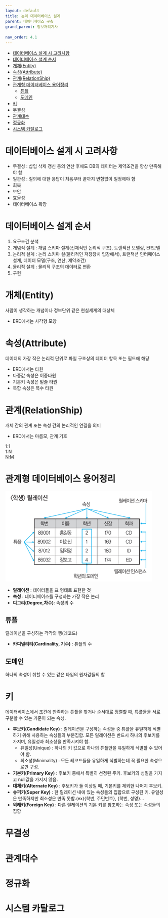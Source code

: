 ```yaml
---
layout: default
title: 논리 데이터베이스 설계
parent: 데이터베이스 구축
grand_parent: 정보처리기사

nav_order: 4.1
---
```


- [데이터베이스 설계 시 고려사항](#데이터베이스-설계-시-고려사항)
- [데이터베이스 설계 순서](#데이터베이스-설계-순서)
- [개체(Entity)](#개체entity)
- [속성(Attribute)](#속성attribute)
- [관계(RelationShip)](#관계relationship)
- [관계형 데이터베이스 용어정리](#관계형-데이터베이스-용어정리)
  - [튜플](#튜플)
  - [도메인](#도메인)
- [키](#키)
- [무결성](#무결성)
- [관계대수](#관계대수)
- [정규화](#정규화)
- [시스템 카탈로그](#시스템-카탈로그)

# 데이터베이스 설계 시 고려사항
- 무결성 : 삽입 삭제 갱신 등의 연산 후에도 DB의 데이터는 제약조건을 항상 만족해야 함
- 일관성 : 질의에 대한 응답이 처음부터 끝까지 변함없이 일정해야 함
- 회복
- 보안
- 효율성
- 데이터베이스 확장

# 데이터베이스 설계 순서
1. 요구조건 분석
2. 개념적 설계 : 개념 스키마 설계(전체적인 논리적 구조), 트랜잭션 모델링, ER모델
3. 논리적 설계 : 논리 스키마 설(물리적인 저장장치 입장에서), 트랜잭션 인터페이스 설계, 데이터 모델(구조, 연산, 제약조건)
4. 물리적 설계 : 물리적 구조의 데이터로 변환
5. 구현

# 개체(Entity)
 사람이 생각하는 개념이나 정보단위 같은 현실세계의 대상체

 - ERD에서는 사각형 모양

# 속성(Attribute)
데이터의 가장 작은 논리적 단위로 파일 구조상의 데이터 항목 또는 필드에 해당
- ERD에서는 타원
- 다중값 속성은 이중타원
- 기본키 속성은 밑줄 타원
- 복합 속성은 복수 타원

# 관계(RelationShip)
개체 간의 관계 또는 속성 간의 논리적인 연결을 의미

- ERD에서는 마름모, 관계 기호

1:1  
1:N  
N:M  

# 관계형 데이터베이스 용어정리
![rdb_relation](/docs_images/rdb_relation.png)
- **릴레이션** : 데이터들을 표 형태로 표현한 것
- **속성** : 데이터베이스를 구성하는 가장 작은 논리
- **디그리(Degree,차수)**: 속성의 수

## 튜플
릴레이션을 구성하는 각각의 행(레코드)
- **카디널리티(Cardinality, 기수)** : 튜플의 수

## 도메인
하나의 속성이 취할 수 있는 같은 타입의 원자값들의 합

# 키
데이터베이스에서 조건에 만족하는 튜플을 찾거나 순서대로 정렬할 때, 튜플들을 서로 구분할 수 있는 기준이 되는 속성.
- **후보키(Candidate Key)** : 릴레이션을 구성하는 속성들 중 튜플을 유일하게 식별하기 위해 사용하는 속성들의 부분집합. 모든 릴레이션은 반드시 하나의 후보키를 가지며, 유일성과 최소성을 만족시켜야 함.
  - 유일성(Unique) : 하나의 키 값으로 하나의 튜플만을 유일하게 식별할 수 있어야 함.
  - 최소성(Minimality) : 모든 레코드들을 유일하게 식별하는데 꼭 필요한 속성으로만 구성.
- **기본키(Primary Key)** : 후보키 중에서 특별히 선정된 주키. 후보키의 성질을 가지고 null값을 가지지 않음.
- **대체키(Alternate Key)** : 후보키가 둘 이상일 때, 기본키를 제외한 나머지 후보키.
- **슈퍼키(Super Key)** : 한 릴레이션 내에 있는 속성들의 집합으로 구성된 키. 유일성은 만족하지만 최소성은 만족 못함.(ex){학번, 주민번호}, {학번, 성명}...
- **외래키(Foreign Key)** : 다른 릴레이션의 기본 키를 참조하는 속성 또는 속성들의 집합

# 무결성


# 관계대수

# 정규화

# 시스템 카탈로그